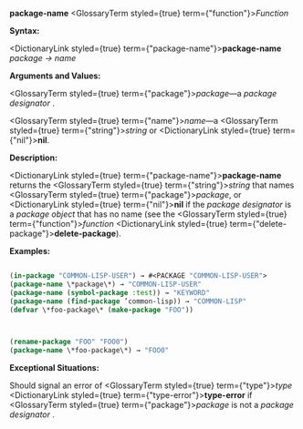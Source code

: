 **package-name** <GlossaryTerm styled={true} term={"function"}><i>Function</i></GlossaryTerm> 



**Syntax:** 



<DictionaryLink styled={true} term={"package-name"}><b>package-name</b></DictionaryLink> *package → name* 



**Arguments and Values:** 



<GlossaryTerm styled={true} term={"package"}><i>package</i></GlossaryTerm>—a *package designator* . 



<GlossaryTerm styled={true} term={"name"}><i>name</i></GlossaryTerm>—a <GlossaryTerm styled={true} term={"string"}><i>string</i></GlossaryTerm> or <DictionaryLink styled={true} term={"nil"}><b>nil</b></DictionaryLink>. 



**Description:** 



<DictionaryLink styled={true} term={"package-name"}><b>package-name</b></DictionaryLink> returns the <GlossaryTerm styled={true} term={"string"}><i>string</i></GlossaryTerm> that names <GlossaryTerm styled={true} term={"package"}><i>package</i></GlossaryTerm>, or <DictionaryLink styled={true} term={"nil"}><b>nil</b></DictionaryLink> if the *package designator* is a *package object* that has no name (see the <GlossaryTerm styled={true} term={"function"}><i>function</i></GlossaryTerm> <DictionaryLink styled={true} term={"delete-package"}><b>delete-package</b></DictionaryLink>). 



**Examples:**
```lisp

(in-package "COMMON-LISP-USER") → #<PACKAGE "COMMON-LISP-USER"> 
(package-name \*package\*) → "COMMON-LISP-USER" 
(package-name (symbol-package :test)) → "KEYWORD" 
(package-name (find-package ’common-lisp)) → "COMMON-LISP" 
(defvar \*foo-package\* (make-package "FOO")) 



(rename-package "FOO" "FOO0") 
(package-name \*foo-package\*) → "FOO0" 

```
**Exceptional Situations:** 



Should signal an error of <GlossaryTerm styled={true} term={"type"}><i>type</i></GlossaryTerm> <DictionaryLink styled={true} term={"type-error"}><b>type-error</b></DictionaryLink> if <GlossaryTerm styled={true} term={"package"}><i>package</i></GlossaryTerm> is not a *package designator* . 



